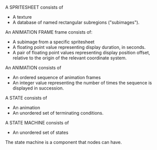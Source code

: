 A SPRITESHEET consists of 

  - A texture 
  - A database of named rectangular subregions ("subimages").

An ANIMATION FRAME frame consists of:

  - A subimage from a specific spritesheet
  - A floating point value representing display duration, in seconds.
  - A pair of floating point values representing display position offset, relative to the
origin of the relevant coordinate system.

An ANIMATION consists of

  - An ordered sequence of animation frames
  - An integer value representing the number of times the sequence is displayed in succession.

A STATE consists of

  - An animation
  - An unordered set of terminating conditions.

A STATE MACHINE consists of

  - An unordered set of states

The state machine is a component that nodes can have.
